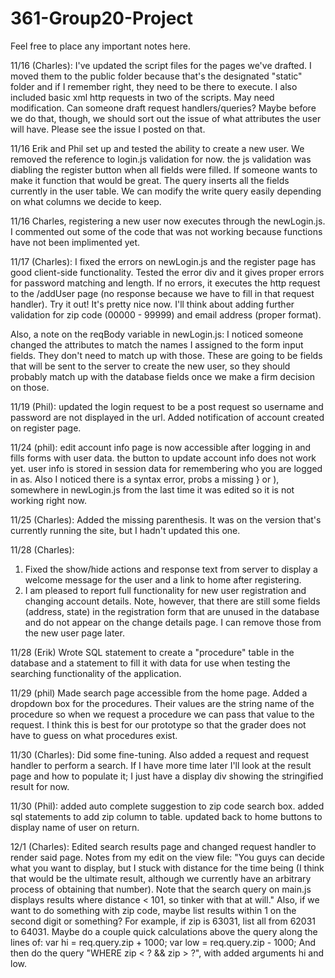 # 361-Group20-Project

Feel free to place any important notes here.

11/16 (Charles):  I've updated the script files for the pages we've drafted.  I moved them to the public folder because that's the 
  designated "static" folder and if I remember right, they need to be there to execute.
  I also included basic xml http requests in two of the scripts.  May need modification.  Can someone draft request handlers/queries?
  Maybe before we do that, though, we should sort out the issue of what attributes the user will have.  Please see the issue
  I posted on that.

11/16 Erik and Phil set up and tested the ability to create a new user.  We removed the reference to login.js validation for now. the js validation was diabling the register button when all fields were filled. If someone wants to make it function that would be great.  The query inserts all the fields currently in the user table.  We can modify the write query easily depending on what columns we decide to keep. 

11/16 Charles, registering a new user now executes through the newLogin.js. I commented out some of the code that was not working because functions have not been implimented yet. 

11/17 (Charles):  I fixed the errors on newLogin.js and the register page has good client-side functionality.  Tested the error div and it gives proper errors for password matching and length.  If no errors, it executes the http request to the /addUser page (no response because we have to fill in that request handler).  Try it out!  It's pretty nice now.  I'll think about adding further validation for zip code (00000 - 99999) and email address (proper format).

Also, a note on the reqBody variable in newLogin.js:  I noticed someone changed the attributes to match the names I assigned to the form input fields.  They don't need to match up with those.  These are going to be fields that will be sent to the server to create the new user, so they should probably match up with the database fields once we make a firm decision on those.

11/19 (Phil): updated the login request to be a post request so username and password are not displayed in the url.  Added notification of account created on register page.  

11/24 (phil): edit account info page is now accessible after logging in and fills forms with user data. the button to update account info does not work yet.  user info is stored in session data for remembering who you are logged in as. Also I noticed there is a syntax error, probs a missing } or ), somewhere in newLogin.js from the last time it was edited so it is not working right now.  

11/25 (Charles): Added the missing parenthesis.  It was on the version that's currently running the site, but I hadn't updated this one.

11/28  (Charles):
1.  Fixed the show/hide actions and response text from server to display a welcome message for the user and a link to home after registering.
2.  I am pleased to report full functionality for new user registration and changing account details.  Note, however, that there are still some fields (address, state) in the registration form that are unused in the database and do not appear on the change details page.  I can remove those from the new user page later.

11/28 (Erik) Wrote SQL statement to create a "procedure" table in the database and a statement to fill it with data for use when testing the searching functionality of the application.


11/29 (phil) Made search page accessible from the home page. Added a dropdown box for the procedures.  Their values are the string name of the procedure so when we request a procedure we can pass that value to the request.  I think this is best for our prototype so that the grader does not have to guess on what procedures exist. 

11/30 (Charles):  Did some fine-tuning.  Also added a request and request handler to perform a search.  If I have more time later I'll look at the result page and how to populate it; I just have a display div showing the stringified result for now.

11/30 (Phil): added auto complete suggestion to zip code search box.  added sql statements to add zip column to table.  updated back to home buttons to display name of user on return. 

12/1 (Charles):  Edited search results page and changed request handler to render said page.  Notes from my edit on the view file:
"You guys can decide what you want to display, but I stuck with distance for the time being (I think that would be the ultimate result, although we currently have an arbitrary process of obtaining that number).  Note that the search query on main.js displays results where distance < 101, so tinker with that at will."
Also, if we want to do something with zip code, maybe list results within 1 on the second digit or something?  For example, if zip is 63031, list all from 62031 to 64031.  Maybe do a couple quick calculations above the query along the lines of:
var hi = req.query.zip + 1000;
var low = req.query.zip - 1000;
And then do the query "WHERE zip < ? && zip > ?", with added arguments hi and low.
